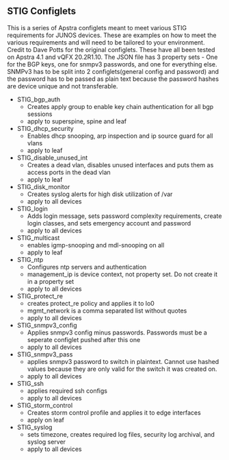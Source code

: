 
## STIG Configlets ##

This is a series of Apstra configlets meant to meet various STIG requirements for JUNOS devices. These are examples on how to meet the various requirements and will need to be tailored to your environment.  Credit to Dave Potts for the original configlets. These have all been tested on Apstra 4.1 and vQFX 20.2R1.10. The JSON file has 3 property sets - One for the BGP keys, one for snmpv3 passwords, and one for everything else. SNMPv3 has to be split into 2 configlets(general config and password) and the password has to be passed as plain text because the password hashes are device unique and not transferable.

* STIG_bgp_auth
  * Creates apply group to enable key chain authentication for all bgp sessions
  * apply to superspine, spine and leaf
* STIG_dhcp_security
  * Enables dhcp snooping, arp inspection and ip source guard for all vlans
  * apply to leaf
* STIG_disable_unused_int
  * Creates a dead vlan, disables unused interfaces and puts them as access ports in the dead vlan
  * apply to leaf
* STIG_disk_monitor
  * Creates syslog alerts for high disk utilization of /var
  * apply to all devices
* STIG_login
  * Adds login message, sets password complexity requirements, create login classes, and sets emergency account and password
  * apply to all devices
* STIG_multicast
  * enables igmp-snooping and mdl-snooping on all
  * apply to leaf
* STIG_ntp
  * Configures ntp servers and authentication
  * management_ip is device context, not property set. Do not create it in a property set
  * apply to all devices
* STIG_protect_re
  * creates protect_re policy and applies it to lo0
  * mgmt_network is a comma separated list without quotes
  * apply to all devices
* STIG_snmpv3_config
  * Applies snmpv3 config minus passwords. Passwords must be a seperate configlet pushed after this one
  * apply to all devices
* STIG_snmpv3_pass
  * applies snmpv3 password to switch in plaintext. Cannot use hashed values because they are only valid for the switch it was created on.
  * apply to all devices
* STIG_ssh
  * applies required ssh configs
  * apply to all devices
* STIG_storm_control
  * Creates storm control profile and applies it to edge interfaces
  * apply on leaf
* STIG_syslog
  * sets timezone, creates required log files, security log archival, and syslog server
  * apply to all devices
